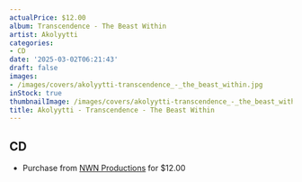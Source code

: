 ```yaml
---
actualPrice: $12.00
album: Transcendence - The Beast Within
artist: Akolyytti
categories:
- CD
date: '2025-03-02T06:21:43'
draft: false
images:
- /images/covers/akolyytti-transcendence_-_the_beast_within.jpg
inStock: true
thumbnailImage: /images/covers/akolyytti-transcendence_-_the_beast_within-thumb.jpg
title: Akolyytti - Transcendence - The Beast Within
---
```


## CD
* Purchase from [NWN Productions](http://shop.nwnprod.com/index.php?route=product/product&path=93&product_id=46689&sort=pd.name&order=ASC) for $12.00
